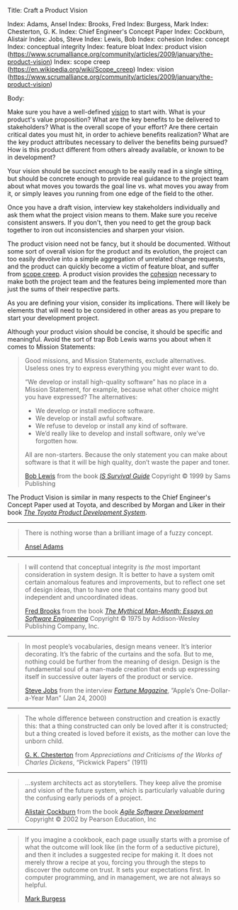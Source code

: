 Title: Craft a Product Vision

Index: Adams, Ansel
Index: Brooks, Fred
Index: Burgess, Mark
Index: Chesterton, G. K.
Index: Chief Engineer's Concept Paper
Index: Cockburn, Alistair
Index: Jobs, Steve
Index: Lewis, Bob
Index: cohesion
Index: concept
Index: conceptual integrity
Index: feature bloat
Index: product vision (https://www.scrumalliance.org/community/articles/2009/january/the-product-vision)
Index: scope creep (https://en.wikipedia.org/wiki/Scope_creep)
Index: vision (https://www.scrumalliance.org/community/articles/2009/january/the-product-vision)

Body:

Make sure you have a well-defined <a href="http://www.scaledagileframework.com/vision/" class="reflink" target="ref">vision</a> to start with. What is your product's value proposition? What are the key benefits to be delivered to stakeholders? What is the overall scope of your effort?  Are there certain critical dates you must hit, in order to achieve benefits realization? What are the key product attributes necessary to deliver the benefits being pursued? How is this product different from others already available, or known to be in development?

Your vision should be succinct enough to be easily read in a single sitting, but should be concrete enough to provide real guidance to the project team about what moves you towards the goal line vs. what moves you away from it, or simply leaves you running from one edge of the field to the other.

Once you have a draft vision, interview key stakeholders individually and ask them what the project vision means to them. Make sure you receive consistent answers. If you don't, then you need to get the group back together to iron out inconsistencies and sharpen your vision.

The product vision need not be fancy, but it should be documented. Without some sort of overall vision for the product and its evolution, the project can too easily devolve into a simple aggregation of unrelated change requests, and the product can quickly become a victim of feature bloat, and suffer from <a href="https://en.wikipedia.org/wiki/Scope_creep" class="reflink" target="ref">scope creep</a>. A product vision provides the [cohesion][] necessary to make both the project team and the features being implemented more than just the sums of their respective parts.

As you are defining your vision, consider its implications. There will likely be elements that will need to be considered in other areas as you prepare to start your development project.

Although your product vision should be concise, it should be specific and meaningful. Avoid the sort of trap Bob Lewis warns you about when it comes to Mission Statements:

<blockquote>
<p>
Good missions, and Mission Statements, exclude alternatives. Useless ones try to express everything you might ever want to do. </p>

<p>
&ldquo;We develop or install high-quality software&rdquo; has no place in a Mission Statement, for example, because what other choice might you have expressed? The alternatives: </p>

<ul>
<li>We develop or install mediocre software.</li>

<li>We develop or install awful software.</li>

<li>We refuse to develop or install any kind of software.</li>

<li>We&#8217;d really like to develop and install software, only we&#8217;ve forgotten how.</li>
</ul>

<p>
All are non-starters. Because the only statement you can make about software is that it will be high quality, don&#8217;t waste the paper and toner. </p>

<p class="bq-footer">
<a href="http://issurvivor.com/" class="reflink" target="ref">Bob Lewis</a> from the book <cite><a href="bibliography.html#lewis-1999">IS Survival Guide</a></cite> Copyright &copy; 1999 by Sams Publishing
</p>
</blockquote>

The Product Vision is similar in many respects to the Chief Engineer's Concept Paper used at Toyota, and described by Morgan and Liker in their book <cite><a href="bibliography.html#morgan-liker-2006">The Toyota Product Development System</a></cite>.

----

<blockquote>
<p>
There is nothing worse than a brilliant image of a fuzzy concept.
</p>

<p class="bq-footer">
  <a href="http://en.wikipedia.org/wiki/Ansel_Adams" class="reflink" target="ref">Ansel Adams</a>
</p>
</blockquote>

----

<blockquote>
<p>
I will contend that conceptual integrity is <em>the</em> most important consideration in system design. It is better to have a system omit certain anomalous features and improvements, but to reflect one set of design ideas, than to have one that contains many good but independent and uncoordinated ideas.</p>

<p class="bq-footer">
<a href="http://en.wikipedia.org/wiki/Fred_Brooks" class="reflink" target="ref">Fred Brooks</a> from the book <cite><a href="bibliography.html#brooks-1975">The Mythical Man-Month: Essays on Software Engineering</a></cite> Copyright &copy; 1975 by Addison-Wesley Publishing Company, Inc.
</p>
</blockquote>

----

<blockquote>
<p>
In most people&#8217;s vocabularies, design means veneer. It&#8217;s interior decorating. It&#8217;s the fabric of the curtains and the sofa. But to me, nothing could be further from the meaning of design. Design is the fundamental soul of a man-made creation that ends up expressing itself in successive outer layers of the product or service.</p>

<p class="bq-footer">
<a href="http://en.wikipedia.org/wiki/Steve_Jobs" class="reflink" target="ref">Steve Jobs</a> from the interview <cite><a href="bibliography.html#jobs-2000">Fortune Magazine</a></cite>, &#8221;Apple&#8217;s One-Dollar-a-Year Man&#8221; (Jan 24, 2000)
</p>
</blockquote>

----

<blockquote>
<p>
The whole difference between construction and creation is exactly this: that a thing constructed can only be loved after it is constructed; but a thing created is loved before it exists, as the mother can love the unborn child. </p>

<p class="bq-footer">
<a href="http://en.wikipedia.org/wiki/G._K._Chesterton" class="reflink" target="ref">G. K. Chesterton</a> from <cite>Appreciations and Criticisms of the Works of Charles Dickens</cite>, &#8220;Pickwick Papers&#8221; (1911)
</p>
</blockquote>

----

<blockquote>
<p>
...system architects act as storytellers. They keep alive the promise and vision of the future system, which is particularly valuable during the confusing early periods of a project.</p>

<p class="bq-footer">
<a href="http://en.wikipedia.org/wiki/Alistair_Cockburn" class="reflink" target="ref">Alistair Cockburn</a> from the book <cite><a href="bibliography.html#cockburn-2002">Agile Software Development</a></cite> Copyright &copy; 2002 by Pearson Education, Inc
</p>
</blockquote>

----

<blockquote>
<p>If you imagine a cookbook, each page usually starts with a promise of what the outcome will look like (in the form of a seductive picture), and then it includes a suggested recipe for making it. It does not merely throw a recipe at you, forcing you through the steps to discover the outcome on trust. It sets your expectations first. In computer programming, and in management, we are not always so helpful. </p>

<p class="bq-footer">
<a href="http://markburgess.org">Mark Burgess</a>
</p>
</blockquote>


[cohesion]: cohesion.html

